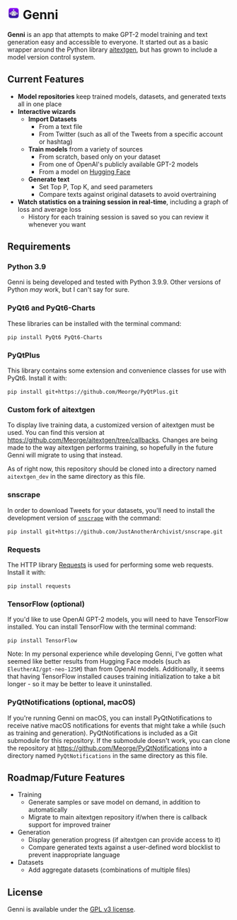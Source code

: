 # <img src="genni_logo.png" style="height: 1em;"> Genni
**Genni** is an app that attempts to make GPT-2 model training and text generation easy and accessible to everyone. It started out as a basic wrapper around the Python library [aitextgen](https://github.com/minimaxir/aitextgen), but has grown to include a model version control system.

## Current Features
- **Model repositories** keep trained models, datasets, and generated texts all in one place
- **Interactive wizards**
    - **Import Datasets**
        - From a text file
        - From Twitter (such as all of the Tweets from a specific account or hashtag)
    - **Train models** from a variety of sources
        - From scratch, based only on your dataset
        - From one of OpenAI's publicly available GPT-2 models
        - From a model on [Hugging Face](https://huggingface.co/models)
    - **Generate text**
        - Set Top P, Top K, and seed parameters
        - Compare texts against original datasets to avoid overtraining
- **Watch statistics on a training session in real-time**, including a graph of loss and average loss
    - History for each training session is saved so you can review it whenever you want

## Requirements
### Python 3.9
Genni is being developed and tested with Python 3.9.9. Other versions of Python *may* work, but I can't say for sure.

### PyQt6 and PyQt6-Charts
These libraries can be installed with the terminal command:
```
pip install PyQt6 PyQt6-Charts
```

### PyQtPlus
This library contains some extension and convenience classes for use with PyQt6. Install it with:
```
pip install git+https://github.com/Meorge/PyQtPlus.git
```

### Custom fork of aitextgen
To display live training data, a customized version of aitextgen must be used. You can find this version at https://github.com/Meorge/aitextgen/tree/callbacks. Changes are being made to the way aitextgen performs training, so hopefully in the future Genni will migrate to using that instead.

As of right now, this repository should be cloned into a directory named `aitextgen_dev` in the same directory as this file.

### snscrape
In order to download Tweets for your datasets, you'll need to install the development version of [`snscrape`](https://github.com/JustAnotherArchivist/snscrape) with the command:
```
pip install git+https://github.com/JustAnotherArchivist/snscrape.git
```

### Requests
The HTTP library [Requests](https://docs.python-requests.org/en/latest/) is used for performing some web requests. Install it with:
```
pip install requests
```

### TensorFlow (optional)
If you'd like to use OpenAI GPT-2 models, you will need to have TensorFlow installed. You can install TensorFlow with the terminal command:
```
pip install TensorFlow
```
Note: In my personal experience while developing Genni, I've gotten what seemed like better results from Hugging Face models (such as `EleutherAI/gpt-neo-125M`) than from OpenAI models. Additionally, it seems that having TensorFlow installed causes training initialization to take a bit longer - so it may be better to leave it uninstalled.

### PyQtNotifications (optional, macOS)
If you're running Genni on macOS, you can install PyQtNotifications to receive native macOS notifications for events that might take a while (such as training and generation).
PyQtNotifications is included as a Git submodule for this repository.
If the submodule doesn't work, you can clone the repository at https://github.com/Meorge/PyQtNotifications into a directory named `PyQtNotifications` in the same directory as this file.


## Roadmap/Future Features
- Training
    - Generate samples or save model on demand, in addition to automatically
    - Migrate to main aitextgen repository if/when there is callback support for improved trainer
- Generation
    - Display generation progress (if aitextgen can provide access to it)
    - Compare generated texts against a user-defined word blocklist to prevent inappropriate language
- Datasets
    - Add aggregate datasets (combinations of multiple files)

## License
Genni is available under the [GPL v3 license](LICENSE.md).